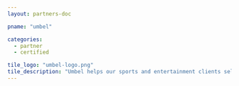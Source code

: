 ```yaml
---
layout: partners-doc

pname: "umbel"

categories: 
  - partner
  - certified

tile_logo: "umbel-logo.png"
tile_description: "Umbel helps our sports and entertainment clients sell tickets, engage fans and find and retain sponsors. We connect Ticketmaster data to rich fan profiles that include brand affinities, demographics, behavioral and social data so that you can segment ticket buyers and target them with personalized campaigns."
---
```

